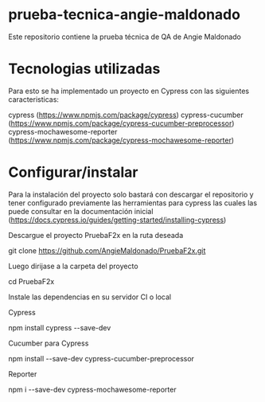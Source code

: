 # prueba-tecnica-angie-maldonado
Este repositorio contiene la prueba técnica de QA de Angie Maldonado

# Tecnologias utilizadas
Para esto se ha implementado un proyecto en Cypress con las siguientes caracteristicas:

cypress (https://www.npmjs.com/package/cypress)
cypress-cucumber (https://www.npmjs.com/package/cypress-cucumber-preprocessor)
cypress-mochawesome-reporter (https://www.npmjs.com/package/cypress-mochawesome-reporter)

# Configurar/instalar
Para la instalación del proyecto solo bastará con descargar el repositorio y tener configurado previamente las herramientas para cypress las cuales las puede consultar en la documentación inicial (https://docs.cypress.io/guides/getting-started/installing-cypress)

Descargue el proyecto PruebaF2x en la ruta deseada

 git clone https://github.com/AngieMaldonado/PruebaF2x.git

Luego dirijase a la carpeta del proyecto

 cd PruebaF2x

Instale las dependencias en su servidor CI o local

Cypress

 npm install cypress --save-dev

Cucumber para Cypress
 
 npm install --save-dev cypress-cucumber-preprocessor

Reporter

 npm i --save-dev cypress-mochawesome-reporter
